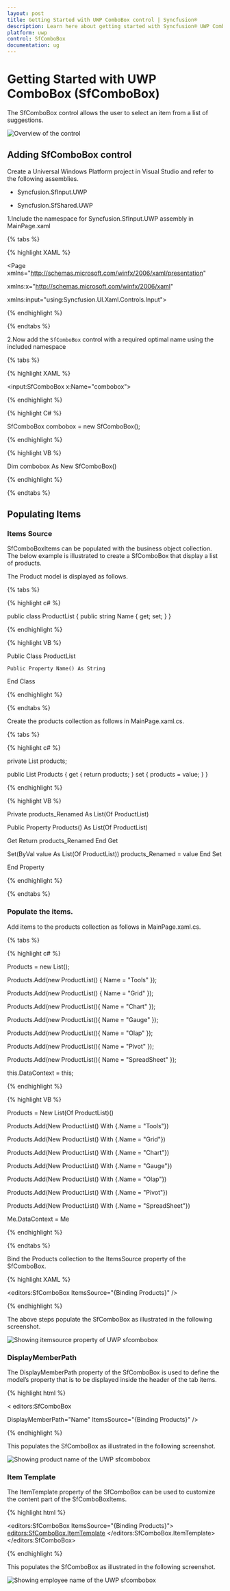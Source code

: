 ```yaml
---
layout: post
title: Getting Started with UWP ComboBox control | Syncfusion®
description: Learn here about getting started with Syncfusion® UWP ComboBox (SfComboBox) control, its elements and more.
platform: uwp
control: SfComboBox  
documentation: ug
---
```


# Getting Started with UWP ComboBox (SfComboBox)

The SfComboBox control allows the user to select an item from a list of suggestions.

![Overview of the control](Populating-Items_images/SfComboBox.png)

## Adding SfComboBox control

Create a Universal Windows Platform project in Visual Studio and refer to the following assemblies.

* Syncfusion.SfInput.UWP

* Syncfusion.SfShared.UWP

1.Include the namespace for Syncfusion.SfInput.UWP assembly in MainPage.xaml

{% tabs %}

{% highlight XAML %}

<Page xmlns="http://schemas.microsoft.com/winfx/2006/xaml/presentation"

xmlns:x="http://schemas.microsoft.com/winfx/2006/xaml"

xmlns:input="using:Syncfusion.UI.Xaml.Controls.Input">

{% endhighlight %}

{% endtabs %}

2.Now add the `SfComboBox` control with a required optimal name using the included namespace

{% tabs %}

{% highlight XAML %}

<input:SfComboBox x:Name="combobox">

{% endhighlight %}

{% highlight C# %}

SfComboBox combobox = new SfComboBox();

{% endhighlight %}

{% highlight VB %}

Dim combobox As New SfComboBox()

{% endhighlight %}

{% endtabs %}


## Populating Items

### Items Source

SfComboBoxItems can be populated with the business object collection. The below example is illustrated to create a SfComboBox that display a list of products. 

The Product model is displayed as follows.

{% tabs %}

{% highlight c# %}

public class ProductList
{
    public string Name { get; set; } 
}

{% endhighlight %}

{% highlight VB %}

Public Class ProductList

    Public Property Name() As String

End Class

{% endhighlight %}

{% endtabs %}

Create the products collection as follows in MainPage.xaml.cs.


{% tabs %}

{% highlight c# %}

private List<ProductList> products;

public List<ProductList> Products
{
    get { return products; }
    set { products = value; }
}

{% endhighlight %}

{% highlight VB %}

Private products_Renamed As List(Of ProductList)

Public Property Products() As List(Of ProductList)

Get
    Return products_Renamed
End Get

Set(ByVal value As List(Of ProductList))
    products_Renamed = value
End Set

End Property

{% endhighlight %}

{% endtabs %}

### Populate the items.

Add items to the products collection as follows in MainPage.xaml.cs.

{% tabs %}

{% highlight c# %}

  Products = new List<ProductList>();

 Products.Add(new ProductList() { Name = "Tools" });
            
 Products.Add(new ProductList() {  Name = "Grid" });
            
 Products.Add(new ProductList(){ Name = "Chart" });
            
 Products.Add(new ProductList(){ Name = "Gauge" }); 
            
 Products.Add(new ProductList(){ Name = "Olap" });
            
 Products.Add(new ProductList(){ Name = "Pivot" });
            
 Products.Add(new ProductList(){ Name = "SpreadSheet" });
 
 this.DataContext = this;

{% endhighlight %}

{% highlight VB %}

 Products = New List(Of ProductList)()

 Products.Add(New ProductList() With {.Name = "Tools"})

 Products.Add(New ProductList() With {.Name = "Grid"})

 Products.Add(New ProductList() With {.Name = "Chart"})

 Products.Add(New ProductList() With {.Name = "Gauge"})

 Products.Add(New ProductList() With {.Name = "Olap"})

 Products.Add(New ProductList() With {.Name = "Pivot"})

 Products.Add(New ProductList() With {.Name = "SpreadSheet"})

 Me.DataContext = Me

{% endhighlight %}

{% endtabs %}

Bind the Products collection to the ItemsSource property of the SfComboBox.

{% highlight XAML %}

<editors:SfComboBox ItemsSource="{Binding Products}" />

{% endhighlight %}


The above steps populate the SfComboBox as illustrated in the following screenshot.

![Showing itemsource property of UWP sfcombobox](Populating-Items_images/Populating-Items_img1.png)

### DisplayMemberPath

The DisplayMemberPath property of the SfComboBox is used to define the model’s property that is to be displayed inside the header of the tab items. 



{% highlight html %}

< editors:SfComboBox

DisplayMemberPath="Name" ItemsSource="{Binding Products}" />

{% endhighlight %}

This populates the SfComboBox as illustrated in the following screenshot. 

![Showing product name of the UWP sfcombobox](Populating-Items_images/Populating-Items_img2.png)



### Item Template

The ItemTemplate property of the SfComboBox can be used to customize the content part of the SfComboBoxItems.

{% highlight html %}

<editors:SfComboBox ItemsSource="{Binding Products}">          
    <editors:SfComboBox.ItemTemplate>
        <DataTemplate>
            <Grid>
                <StackPanel>
                    <TextBlock Text="{Binding Name}" FontSize="17"/>
                    <TextBlock Text="{Binding Email}" FontSize="10" Opacity="0.5"/>
                </StackPanel>
            </Grid>
        </DataTemplate>
    </editors:SfComboBox.ItemTemplate>
</editors:SfComboBox>

{% endhighlight %}

This populates the SfComboBox as illustrated in the following screenshot.

![Showing employee name of the UWP sfcombobox](Populating-Items_images/Populating-Items_img3.png)